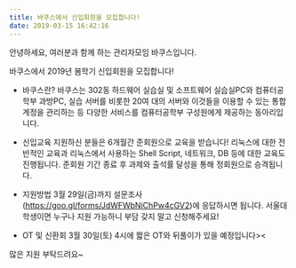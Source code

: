 ```yaml
---
title: 바쿠스에서 신입회원을 모집합니다!
date: 2019-03-15 16:42:16
---
```


안녕하세요, 여러분과 함께 하는 관리자모임 바쿠스입니다.

바쿠스에서 2019년 봄학기 신입회원을 모집합니다!

- 바쿠스란?
바쿠스는 302동 하드웨어 실습실 및 소프트웨어 실습실PC와 컴퓨터공학부 과방PC, 실습 서버를 비롯한 20여 대의 서버와 이것들을 이용할 수 있는 통합계정을 관리하는 등 다양한 서비스를 컴퓨터공학부 구성원에게 제공하는 동아리입니다.

- 신입교육
지원하신 분들은 6개월간 준회원으로 교육을 받습니다! 리눅스에 대한 전반적인 교육과 리눅스에서 사용하는 Shell Script, 네트워크, DB 등에 대한 교육도 진행됩니다. 준회원 기간 종료 후 과제와 출석률 달성을 통해 정회원으로 승격됩니다.

- 지원방법
3월 29일(금)까지 설문조사(https://goo.gl/forms/JdWFWbNiChPw4cGV2)에 응답하시면 됩니다. 서울대 학생이면 누구나 지원 가능하니 부담 갖지 말고 신청해주세요!

- OT 및 신환회
3월 30일(토) 4시에 짧은 OT와 뒤풀이가 있을 예정입니다><

많은 지원 부탁드려요~
